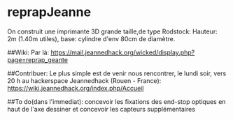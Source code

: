 reprapJeanne
============
On construit une imprimante 3D grande taille,de type Rodstock:
Hauteur: 2m (1.40m utiles), base: cylindre d'env 80cm de diamètre.

##Wiki:
Par là: https://mail.jeannedhack.org/wicked/display.php?page=reprap_geante

##Contribuer:
Le plus simple est de venir nous rencontrer, le lundi soir, vers 20 h au hackerspace Jeannedhack (Rouen - France):  https://wiki.jeannedhack.org/index.php/Accueil

##To do(dans l'immediat):
concevoir les fixations des end-stop optiques en haut de l'axe
dessiner et concevoir les capteurs supplémentaires
